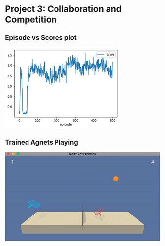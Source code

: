 [//]: # (Image References)

[image1]: tennis_play.gif "Trained Agent"
[image2]: tennis_episode_scores.png "Score Episode Plot"

# Project 3: Collaboration and Competition


## Episode vs Scores plot
![Tennis Episode Scores][image2]


## Trained Agnets Playing
![Agents Playing][image1]

